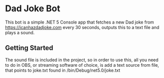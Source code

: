 # Dad Joke Bot

This bot is a simple .NET 5 Console app that fetches a new Dad joke from https://icanhazdadjoke.com every 30 seconds, outputs this to a text file and plays a sound.

## Getting Started

The sound file is included in the project, so in order to use this, all you need to do in OBS, or streaming software of choice, is add a text source from file, that points to joke.txt found in <projectpath>/bin/Debug/net5.0/joke.txt